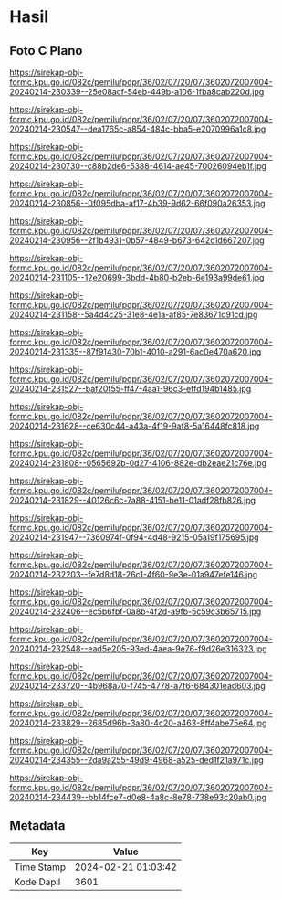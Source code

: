 # Hasil

## Foto C Plano

https://sirekap-obj-formc.kpu.go.id/082c/pemilu/pdpr/36/02/07/20/07/3602072007004-20240214-230339--25e08acf-54eb-449b-a106-1fba8cab220d.jpg

https://sirekap-obj-formc.kpu.go.id/082c/pemilu/pdpr/36/02/07/20/07/3602072007004-20240214-230547--dea1765c-a854-484c-bba5-e2070996a1c8.jpg

https://sirekap-obj-formc.kpu.go.id/082c/pemilu/pdpr/36/02/07/20/07/3602072007004-20240214-230730--c88b2de6-5388-4614-ae45-70026094eb1f.jpg

https://sirekap-obj-formc.kpu.go.id/082c/pemilu/pdpr/36/02/07/20/07/3602072007004-20240214-230856--0f095dba-af17-4b39-9d62-66f090a26353.jpg

https://sirekap-obj-formc.kpu.go.id/082c/pemilu/pdpr/36/02/07/20/07/3602072007004-20240214-230956--2f1b4931-0b57-4849-b673-642c1d667207.jpg

https://sirekap-obj-formc.kpu.go.id/082c/pemilu/pdpr/36/02/07/20/07/3602072007004-20240214-231105--12e20699-3bdd-4b80-b2eb-6e193a99de61.jpg

https://sirekap-obj-formc.kpu.go.id/082c/pemilu/pdpr/36/02/07/20/07/3602072007004-20240214-231158--5a4d4c25-31e8-4e1a-af85-7e83671d91cd.jpg

https://sirekap-obj-formc.kpu.go.id/082c/pemilu/pdpr/36/02/07/20/07/3602072007004-20240214-231335--87f91430-70b1-4010-a291-6ac0e470a620.jpg

https://sirekap-obj-formc.kpu.go.id/082c/pemilu/pdpr/36/02/07/20/07/3602072007004-20240214-231527--baf20f55-ff47-4aa1-96c3-effd194b1485.jpg

https://sirekap-obj-formc.kpu.go.id/082c/pemilu/pdpr/36/02/07/20/07/3602072007004-20240214-231628--ce630c44-a43a-4f19-9af8-5a16448fc818.jpg

https://sirekap-obj-formc.kpu.go.id/082c/pemilu/pdpr/36/02/07/20/07/3602072007004-20240214-231808--0565692b-0d27-4106-882e-db2eae21c76e.jpg

https://sirekap-obj-formc.kpu.go.id/082c/pemilu/pdpr/36/02/07/20/07/3602072007004-20240214-231829--40126c6c-7a88-4151-be11-01adf28fb826.jpg

https://sirekap-obj-formc.kpu.go.id/082c/pemilu/pdpr/36/02/07/20/07/3602072007004-20240214-231947--7360974f-0f94-4d48-9215-05a19f175695.jpg

https://sirekap-obj-formc.kpu.go.id/082c/pemilu/pdpr/36/02/07/20/07/3602072007004-20240214-232203--fe7d8d18-26c1-4f60-9e3e-01a947efe146.jpg

https://sirekap-obj-formc.kpu.go.id/082c/pemilu/pdpr/36/02/07/20/07/3602072007004-20240214-232406--ec5b6fbf-0a8b-4f2d-a9fb-5c59c3b65715.jpg

https://sirekap-obj-formc.kpu.go.id/082c/pemilu/pdpr/36/02/07/20/07/3602072007004-20240214-232548--ead5e205-93ed-4aea-9e76-f9d26e316323.jpg

https://sirekap-obj-formc.kpu.go.id/082c/pemilu/pdpr/36/02/07/20/07/3602072007004-20240214-233720--4b968a70-f745-4778-a7f6-684301ead603.jpg

https://sirekap-obj-formc.kpu.go.id/082c/pemilu/pdpr/36/02/07/20/07/3602072007004-20240214-233829--2685d96b-3a80-4c20-a463-8ff4abe75e64.jpg

https://sirekap-obj-formc.kpu.go.id/082c/pemilu/pdpr/36/02/07/20/07/3602072007004-20240214-234355--2da9a255-49d9-4968-a525-ded1f21a971c.jpg

https://sirekap-obj-formc.kpu.go.id/082c/pemilu/pdpr/36/02/07/20/07/3602072007004-20240214-234439--bb14fce7-d0e8-4a8c-8e78-738e93c20ab0.jpg


## Metadata

| Key        | Value               |
| ---------- | ------------------- |
| Time Stamp | 2024-02-21 01:03:42 |
| Kode Dapil | 3601                |



